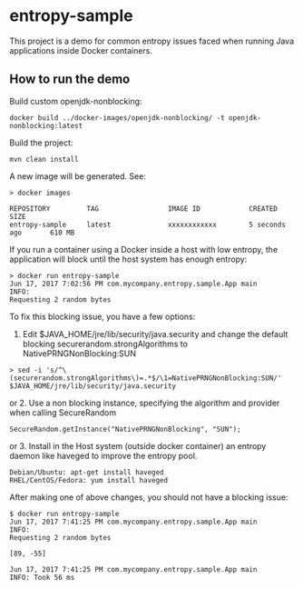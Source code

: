 # entropy-sample
This project is a demo for common entropy issues faced when running Java applications inside Docker containers.

## How to run the demo

Build custom openjdk-nonblocking:
```
docker build ../docker-images/openjdk-nonblocking/ -t openjdk-nonblocking:latest
```

Build the project:

```
mvn clean install
```

A new image will be generated. See:

```
> docker images

REPOSITORY         TAG                 IMAGE ID            CREATED             SIZE
entropy-sample     latest              xxxxxxxxxxxx        5 seconds ago       610 MB
```

If you run a container using a Docker inside a host with low entropy, the application will block until the host system has enough entropy:

```
> docker run entropy-sample
Jun 17, 2017 7:02:56 PM com.mycompany.entropy.sample.App main
INFO:
Requesting 2 random bytes
```


To fix this blocking issue, you have a few options:

1. Edit $JAVA_HOME/jre/lib/security/java.security and change the default blocking securerandom.strongAlgorithms to NativePRNGNonBlocking:SUN

```
> sed -i 's/^\(securerandom.strongAlgorithms\)=.*$/\1=NativePRNGNonBlocking:SUN/' $JAVA_HOME/jre/lib/security/java.security
```

or
2. Use a non blocking instance, specifying the algorithm and provider when calling SecureRandom 

```
SecureRandom.getInstance("NativePRNGNonBlocking", "SUN");
```

or
3. Install in the Host system (outside docker container) an entropy daemon like haveged to improve the entropy pool.
```
Debian/Ubuntu: apt-get install haveged
RHEL/CentOS/Fedora: yum install haveged
```

After making one of above changes, you should not have a blocking issue:

```
$ docker run entropy-sample
Jun 17, 2017 7:41:25 PM com.mycompany.entropy.sample.App main
INFO:
Requesting 2 random bytes

[89, -55]

Jun 17, 2017 7:41:25 PM com.mycompany.entropy.sample.App main
INFO: Took 56 ms
```
